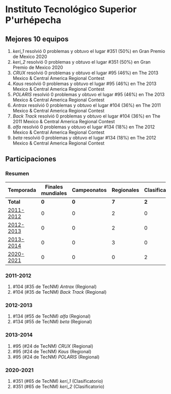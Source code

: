 ---
---

# Instituto Tecnológico Superior P'urhépecha

## Mejores 10 equipos

1. _keri_1_ resolvió 0 problemas y obtuvo el lugar #351 (50%) en Gran Premio de Mexico 2020
1. _keri_2_ resolvió 0 problemas y obtuvo el lugar #351 (50%) en Gran Premio de Mexico 2020
1. _CRUX_ resolvió 0 problemas y obtuvo el lugar #95 (46%) en The 2013 Mexico & Central America Regional Contest
1. _Kaus_ resolvió 0 problemas y obtuvo el lugar #95 (46%) en The 2013 Mexico & Central America Regional Contest
1. _POLARIS_ resolvió 0 problemas y obtuvo el lugar #95 (46%) en The 2013 Mexico & Central America Regional Contest
1. _Antrax_ resolvió 0 problemas y obtuvo el lugar #104 (36%) en The 2011 Mexico & Central America Regional Contest
1. _Back Track_ resolvió 0 problemas y obtuvo el lugar #104 (36%) en The 2011 Mexico & Central America Regional Contest
1. _alfa_ resolvió 0 problemas y obtuvo el lugar #134 (18%) en The 2012 Mexico & Central America Regional Contest
1. _beta_ resolvió 0 problemas y obtuvo el lugar #134 (18%) en The 2012 Mexico & Central America Regional Contest

## Participaciones

### Resumen

| Temporada | Finales mundiales | Campeonatos | Regionales | Clasificatorios | Equipos |
| --- | --- | --- | --- | --- | --- |
| **Total** | **0** | **0** | **7** | **2** | **9** |
| [2011-2012](#2011-2012) | 0 | 0 | 2 | 0 | 2 |
| [2012-2013](#2012-2013) | 0 | 0 | 2 | 0 | 2 |
| [2013-2014](#2013-2014) | 0 | 0 | 3 | 0 | 3 |
| [2020-2021](#2020-2021) | 0 | 0 | 0 | 2 | 2 |

### 2011-2012

1. #104 (#35 de TecNM) _Antrax_ (Regional)
1. #104 (#35 de TecNM) _Back Track_ (Regional)

### 2012-2013

1. #134 (#55 de TecNM) _alfa_ (Regional)
1. #134 (#55 de TecNM) _beta_ (Regional)

### 2013-2014

1. #95 (#24 de TecNM) _CRUX_ (Regional)
1. #95 (#24 de TecNM) _Kaus_ (Regional)
1. #95 (#24 de TecNM) _POLARIS_ (Regional)

### 2020-2021

1. #351 (#65 de TecNM) _keri_1_ (Clasificatorio)
1. #351 (#65 de TecNM) _keri_2_ (Clasificatorio)



